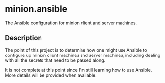 minion.ansible
==============

The Ansible configuration for minion client and server machines.

Description
-----------

The point of this project is to determine how one might use Ansible
to configure up minion client machines and server machines, including
dealing with all the secrets that need to be passed along.

It is not complete at this point since I'm still learning how to use 
Ansible. More details will be provided when available.


